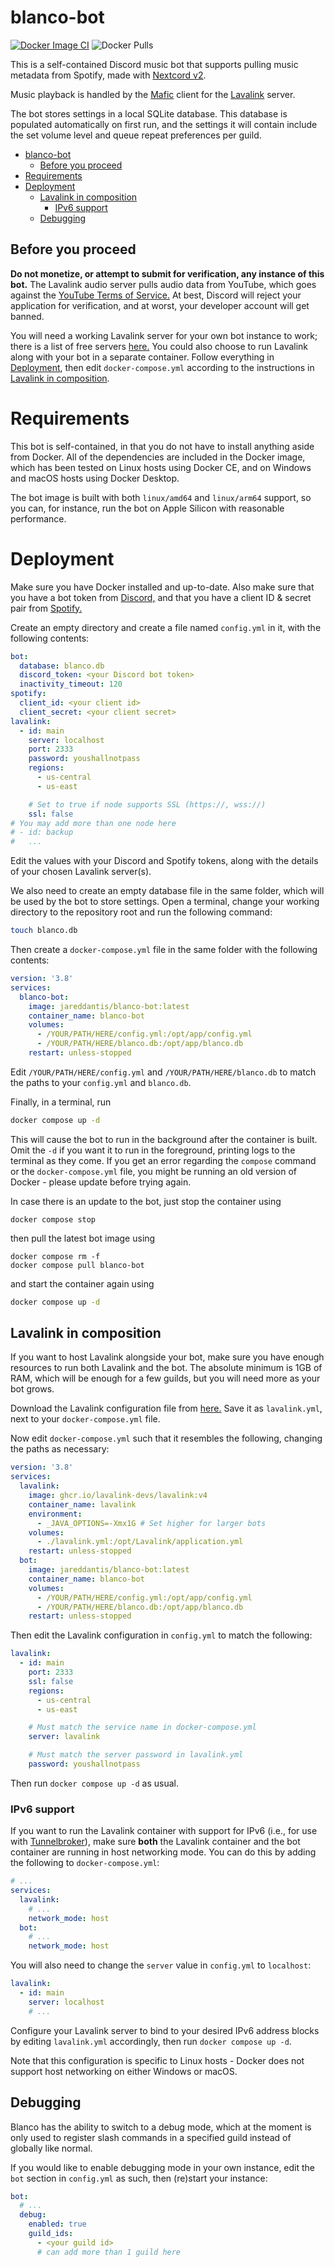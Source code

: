 blanco-bot
===

[![Docker Image CI](https://github.com/jareddantis/blanco-bot/actions/workflows/build-and-push.yml/badge.svg)](https://github.com/jareddantis/blanco-bot/actions/workflows/build-and-push.yml)
![Docker Pulls](https://img.shields.io/docker/pulls/jareddantis/blanco-bot)

This is a self-contained Discord music bot that supports pulling music metadata from Spotify, made with [Nextcord v2](https://nextcord.dev).

Music playback is handled by the [Mafic](https://github.com/ooliver1/mafic) client for the [Lavalink](https://github.com/lavalink-devs/Lavalink) server.

The bot stores settings in a local SQLite database. This database is populated automatically on first run, and the settings it will contain include the set volume level and queue repeat preferences per guild.

- [blanco-bot](#blanco-bot)
  - [Before you proceed](#before-you-proceed)
- [Requirements](#requirements)
- [Deployment](#deployment)
  - [Lavalink in composition](#lavalink-in-composition)
    - [IPv6 support](#ipv6-support)
  - [Debugging](#debugging)

## Before you proceed

**Do not monetize, or attempt to submit for verification, any instance of this bot.** The Lavalink audio server pulls audio data from YouTube, which goes against the [YouTube Terms of Service.](https://www.youtube.com/t/terms) At best, Discord will reject your application for verification, and at worst, your developer account will get banned.

You will need a working Lavalink server for your own bot instance to work; there is a list of free servers [here.](https://lavalink.darrennathanael.com/) You could also choose to run Lavalink along with your bot in a separate container. Follow everything in [Deployment](#deployment), then edit `docker-compose.yml` according to the instructions in [Lavalink in composition](#lavalink-in-composition).

# Requirements

This bot is self-contained, in that you do not have to install anything aside from Docker. All of the dependencies are included in the Docker image, which has been tested on Linux hosts using Docker CE, and on Windows and macOS hosts using Docker Desktop.

The bot image is built with both `linux/amd64` and `linux/arm64` support, so you can, for instance, run the bot on Apple Silicon with reasonable performance.

# Deployment

Make sure you have Docker installed and up-to-date. Also make sure that you have a bot token from [Discord,](https://discord.com/developers/applications) and that you have a client ID & secret pair from [Spotify.](https://developer.spotify.com/dashboard)

Create an empty directory and create a file named `config.yml` in it, with the following contents:

```yaml
bot:
  database: blanco.db
  discord_token: <your Discord bot token>
  inactivity_timeout: 120
spotify:
  client_id: <your client id>
  client_secret: <your client secret>
lavalink:
  - id: main
    server: localhost
    port: 2333
    password: youshallnotpass
    regions: 
      - us-central
      - us-east

    # Set to true if node supports SSL (https://, wss://)
    ssl: false                   
# You may add more than one node here
# - id: backup
#   ...
```

Edit the values with your Discord and Spotify tokens, along with the details of your chosen Lavalink server(s).

We also need to create an empty database file in the same folder, which will be used by the bot to store settings. Open a terminal, change your working directory to the repository root and run the following command:

```bash
touch blanco.db
```

Then create a `docker-compose.yml` file in the same folder with the following contents:

```yaml
version: '3.8'
services:
  blanco-bot:
    image: jareddantis/blanco-bot:latest
    container_name: blanco-bot
    volumes:
      - /YOUR/PATH/HERE/config.yml:/opt/app/config.yml
      - /YOUR/PATH/HERE/blanco.db:/opt/app/blanco.db
    restart: unless-stopped
```

Edit `/YOUR/PATH/HERE/config.yml` and `/YOUR/PATH/HERE/blanco.db` to match the paths to your `config.yml` and `blanco.db`.

Finally, in a terminal, run

```bash
docker compose up -d
```

This will cause the bot to run in the background after the container is built. Omit the `-d` if you want it to run in the foreground, printing logs to the terminal as they come. If you get an error regarding the `compose` command or the `docker-compose.yml` file, you might be running an old version of Docker - please update before trying again.

In case there is an update to the bot, just stop the container using

```
docker compose stop
```

then pull the latest bot image using

```
docker compose rm -f
docker compose pull blanco-bot
```

and start the container again using

```bash
docker compose up -d
```

## Lavalink in composition

If you want to host Lavalink alongside your bot, make sure you have enough resources to run both Lavalink and the bot. The absolute minimum is 1GB of RAM, which will be enough for a few guilds, but you will need more as your bot grows.

Download the Lavalink configuration file from [here.](https://github.com/freyacodes/Lavalink/blob/master/LavalinkServer/application.yml.example) Save it as `lavalink.yml`, next to your `docker-compose.yml` file.

Now edit `docker-compose.yml` such that it resembles the following, changing the paths as necessary:

```yaml
version: '3.8'
services:
  lavalink:
    image: ghcr.io/lavalink-devs/lavalink:v4
    container_name: lavalink
    environment:
      - _JAVA_OPTIONS=-Xmx1G # Set higher for larger bots
    volumes:
      - ./lavalink.yml:/opt/Lavalink/application.yml
    restart: unless-stopped
  bot:
    image: jareddantis/blanco-bot:latest
    container_name: blanco-bot
    volumes:
      - /YOUR/PATH/HERE/config.yml:/opt/app/config.yml
      - /YOUR/PATH/HERE/blanco.db:/opt/app/blanco.db
    restart: unless-stopped
```

Then edit the Lavalink configuration in `config.yml` to match the following:

```yaml
lavalink:
  - id: main
    port: 2333
    ssl: false
    regions: 
      - us-central
      - us-east

    # Must match the service name in docker-compose.yml
    server: lavalink

    # Must match the server password in lavalink.yml
    password: youshallnotpass
```

Then run `docker compose up -d` as usual.

### IPv6 support

If you want to run the Lavalink container with support for IPv6 (i.e., for use with [Tunnelbroker](https://blog.arbjerg.dev/2020/3/tunnelbroker-with-lavalink)), make sure **both** the Lavalink container and the bot container are running in host networking mode. You can do this by adding the following to `docker-compose.yml`:

```yaml
# ...
services:
  lavalink:
    # ...
    network_mode: host
  bot:
    # ...
    network_mode: host
```

You will also need to change the `server` value in `config.yml` to `localhost`:

```yaml
lavalink:
  - id: main
    server: localhost
    # ...
```

Configure your Lavalink server to bind to your desired IPv6 address blocks by editing `lavalink.yml` accordingly, then run `docker compose up -d`.

Note that this configuration is specific to Linux hosts - Docker does not support host networking on either Windows or macOS.

## Debugging

Blanco has the ability to switch to a debug mode, which at the moment is only used to register slash commands in a specified guild instead of globally like normal.

If you would like to enable debugging mode in your own instance, edit the `bot` section in `config.yml` as such, then (re)start your instance:

```yaml
bot:
  # ...
  debug:
    enabled: true
    guild_ids:
      - <your guild id>
      # can add more than 1 guild here
```
